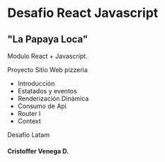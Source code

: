 # Desafio React Javascript
## "La Papaya Loca"

Modulo React + Javascript.

Proyecto Sitio Web pizzeria 


- Introducción
- Estatados y eventos
- Renderización Dinámica
- Consumo de Api
- Router I
- Context

Desafio Latam
#### Cristoffer Venega D.